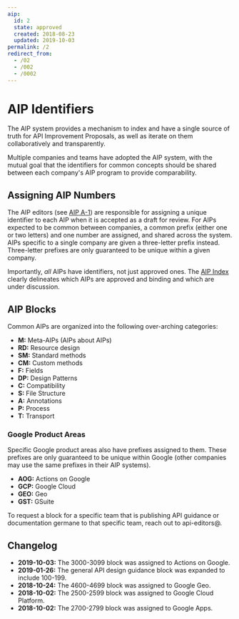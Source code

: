 ```yaml
---
aip:
  id: 2
  state: approved
  created: 2018-08-23
  updated: 2019-10-03
permalink: /2
redirect_from:
  - /02
  - /002
  - /0002
---
```


# AIP Identifiers

The AIP system provides a mechanism to index and have a single source of truth
for API Improvement Proposals, as well as iterate on them collaboratively and
transparently.

Multiple companies and teams have adopted the AIP system, with the mutual goal
that the identifiers for common concepts should be shared between each
company's AIP program to provide comparability.

## Assigning AIP Numbers

The AIP editors (see [AIP A-1](./0001.md)) are responsible for assigning a
unique identifier to each AIP when it is accepted as a draft for review. For
AIPs expected to be common between companies, a common prefix (either one or
two letters) and one number are assigned, and shared across the system. AIPs
specific to a single company are given a three-letter prefix instead.
Three-letter prefixes are only guaranteed to be unique within a given company.

Importantly, _all_ AIPs have identifiers, not just approved ones. The
[AIP Index](/) clearly delineates which AIPs are approved and binding and which
are under discussion.

## AIP Blocks

Common AIPs are organized into the following over-arching categories:

- **M:** Meta-AIPs (AIPs about AIPs)
- **RD:** Resource design
- **SM:** Standard methods
- **CM:** Custom methods
- **F:** Fields
- **DP:** Design Patterns
- **C:** Compatibility
- **S:** File Structure
- **A:** Annotations
- **P:** Process
- **T:** Transport

### Google Product Areas

Specific Google product areas also have prefixes assigned to them. These
prefixes are only guaranteed to be unique within Google (other companies may
use the same prefixes in their AIP systems).

- **AOG:** Actions on Google
- **GCP:** Google Cloud
- **GEO:** Geo
- **GST:** GSuite

To request a block for a specific team that is publishing API guidance or
documentation germane to that specific team, reach out to api-editors@.

## Changelog

- **2019-10-03:** The 3000-3099 block was assigned to Actions on Google.
- **2019-01-26:** The general API design guidance block was expanded to include
  100-199.
- **2018-10-24:** The 4600-4699 block was assigned to Google Geo.
- **2018-10-02:** The 2500-2599 block was assigned to Google Cloud Platform.
- **2018-10-02:** The 2700-2799 block was assigned to Google Apps.
